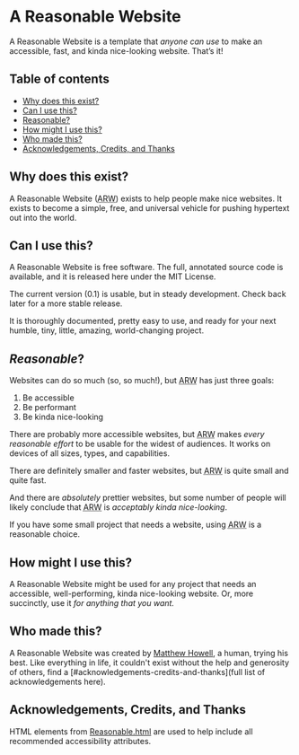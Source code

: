 # A Reasonable Website
A Reasonable Website is a template that *anyone can use* to make an accessible, fast, and kinda nice-looking website. That’s it!

## Table of contents
* [Why does this exist?](#why-does-this-exist)
* [Can I use this?](#can-i-use-this)
* [Reasonable?](#reasonable)
* [How might I use this?](#how-might-i-use-this)
* [Who made this?](#who-made-this)
* [Acknowledgements, Credits, and Thanks](#acknowledgements-credits-and-thanks)

## Why does this exist?
A Reasonable Website (<abbr title="A Reasonable Website">ARW</abbr>) exists to help people make nice websites. It exists to become a simple, free, and universal vehicle for pushing hypertext out into the world.

## Can I use this?
A Reasonable Website is free software. The full, annotated source code is available, and it is released here under the MIT License.

The current version (0.1) is usable, but in steady development. Check back later for a more stable release.

It is thoroughly documented, pretty easy to use, and ready for your next humble, tiny, little, amazing, world-changing project.

## *Reasonable*?
Websites can do so much (so, so much!), but <abbr title="A Reasonable Website">ARW</abbr> has just three goals:

1. Be accessible
2. Be performant
3. Be kinda nice-looking

There are probably more accessible websites, but <abbr title="A Reasonable Website">ARW</abbr> makes *every reasonable effort* to be usable for the widest of audiences. It works on devices of all sizes, types, and capabilities.

There are definitely smaller and faster websites, but <abbr title="A Reasonable Website">ARW</abbr> is quite small and quite fast.

And there are *absolutely* prettier websites, but some number of people will likely conclude that <abbr title="A Reasonable Website">ARW</abbr> is *acceptably kinda nice-looking*.

If you have some small project that needs a website, using <abbr title="A Reasonable Website">ARW</abbr> is a reasonable choice.

## How might I use this?
A Reasonable Website might be used for any project that needs an accessible, well-performing, kinda nice-looking website. Or, more succinctly, use it *for anything that you want.*

<!-- For specifics, please visit the [project website](https://matthewhowell.github.io/reasonablewebsite). -->

## Who made this?
A Reasonable Website was created by [Matthew Howell](https://www.matthewhowell.net), a human, trying his best. Like everything in life, it couldn't exist without the help and generosity of others, find a [#acknowledgements-credits-and-thanks](full list of acknowledgements here).
 
## Acknowledgements, Credits, and Thanks
HTML elements from [Reasonable.html](https://github.com/matthewhowell/reasonable.html) are used to help include all recommended accessibility attributes.

<!-- CSS rules from [Reasonable.css](https://github.com/matthewhowell/reasonable.css) are used as a starting point for the layout and styles. -->

<!-- Accessible color combinations from [Reasonable Colors](https://github.com/matthewhowell/reasonable-colors) are used to colorize the template. -->